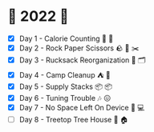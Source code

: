 # :christmas_tree: 2022 :christmas_tree:

- [x] Day 1 - Calorie Counting :hamburger: :1234:
- [x] Day 2 - Rock Paper Scissors :rock: :page_with_curl: :scissors:
- [x] Day 3 - Rucksack Reorganization :school_satchel: :card_index_dividers:
- [x] Day 4 - Camp Cleanup :tent: :broom:
- [x] Day 5 - Supply Stacks :package: :package:
- [x] Day 6 - Tuning Trouble :notes: :confounded:
- [x] Day 7 - No Space Left On Device :no_mobile_phones: :computer:
- [ ] Day 8 - Treetop Tree House :evergreen_tree: :house:
